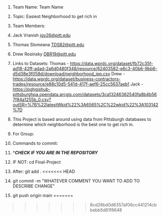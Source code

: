 1. Team Name: Team Name
2. Topic: Easiest Neighborhood to get rich in
3. Team Members:
4. Jack Vranish jgv26@pitt.edu
5. Thomas Slomeana TDS82@pitt.edu
6. Drew Rosinsky DBR19@pitt.edu
7. Links to Datasets:
Thomas - https://data.wprdc.org/dataset/fb72c35f-ad18-42ff-adad-2a6d0480f348/resource/62403582-e6c3-40b6-9bb6-d5d38e3f058d/download/neighborhood_iep.csv
Drew - https://data.wprdc.org/dataset/business-contractors-trades/resource/e88c10d5-541d-417f-aef6-25cc5637aeb1
Jack - https://pghgishub-pittsburghpa.opendata.arcgis.com/datasets/3ca13246362540fa8b4b567f84a1255b_0.csv?outSR=%7B%22latestWkid%22%3A6565%2C%22wkid%22%3A103142%7D
9. This Project is based around using data from Pittsburgh databases to determine which neighborhood is the best one to get rich in.

10. For Group:
11. Commands to commit:
12. ****CHECK IF YOU ARE IN THE REPOSITORY***
13. IF NOT: cd Final-Project
14. After: git add .
<<<<<<< HEAD
15. git commit -m "WHATEVER COMMENT YOU WANT TO ADD TO DESCRIBE CHANGE"
16. git push origin main
=======
>>>>>>> 8cd26bd0d6357af06cc441214cbbebb5d81f8648
